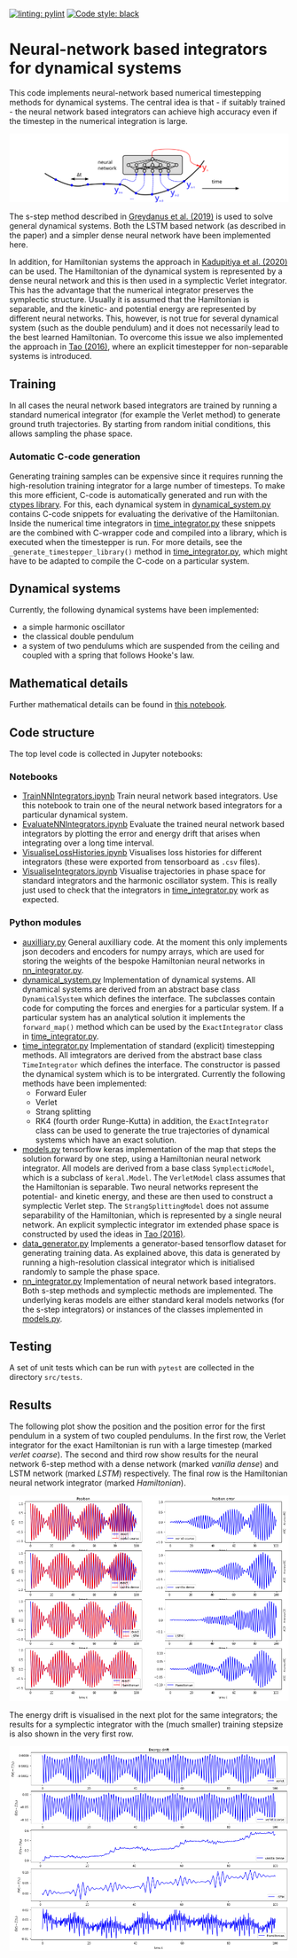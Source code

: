 [![linting: pylint](https://img.shields.io/badge/linting-pylint-yellowgreen)](https://github.com/PyCQA/pylint)
[![Code style: black](https://img.shields.io/badge/code%20style-black-000000.svg)](https://github.com/psf/black)
# Neural-network based integrators for dynamical systems
This code implements neural-network based numerical timestepping methods for dynamical systems. The central idea is that - if suitably trained - the neural network based integrators can achieve high accuracy even if the timestep in the numerical integration is large.

![Neural network based integrators](figures/NNIntegratorSchematic.svg)

The s-step method described in [Greydanus et al. (2019)](https://arxiv.org/abs/2004.06493) is used to solve general dynamical systems. Both the LSTM based network (as described in the paper) and a simpler dense neural network have been implemented here.

In addition, for Hamiltonian systems the approach in [Kadupitiya et al. (2020)](https://arxiv.org/abs/1906.01563) can be used. The Hamiltonian of the dynamical system is represented by a dense neural network and this is then used in a symplectic Verlet integrator. This has the advantage that the numerical integrator preserves the symplectic structure. Usually it is assumed that the Hamiltonian is separable, and the kinetic- and potential energy are represented by different neural networks. This, however, is not true for several dynamical system (such as the double pendulum) and it does not necessarily lead to the best learned Hamiltonian. To overcome this issue we also implemented the approach in [Tao (2016)](https://arxiv.org/abs/1609.02212), where an explicit timestepper for non-separable systems is introduced.

## Training
In all cases the neural network based integrators are trained by running a standard numerical integrator (for example the Verlet method) to generate ground truth trajectories. By starting from random initial conditions, this allows sampling the phase space.

### Automatic C-code generation
Generating training samples can be expensive since it requires running the high-resolution training integrator for a large number of timesteps. To make this more efficient, C-code is automatically generated and run with the [ctypes library](https://docs.python.org/3/library/ctypes.html). For this, each dynamical system in [dynamical_system.py](src/dynamical_system.py) contains C-code snippets for evaluating the derivative of the Hamiltonian. Inside the numerical time integrators in [time_integrator.py](src/time_integrator.py) these snippets are the combined with C-wrapper code and compiled into a library, which is executed when the timestepper is run. For more details, see the `_generate_timestepper_library()` method in [time_integrator.py](src/time_integrator.py), which might have to be adapted to compile the C-code on a particular system.

## Dynamical systems
Currently, the following dynamical systems have been implemented:
* a simple harmonic oscillator
* the classical double pendulum
* a system of two pendulums which are suspended from the ceiling and coupled with a spring that follows Hooke's law.

## Mathematical details
Further mathematical details can be found in [this notebook](NNIntegrators.ipynb).

## Code structure
The top level code is collected in Jupyter notebooks:
### Notebooks
* [TrainNNIntegrators.ipynb](src/TrainNNIntegrators.ipynb) Train neural network based integrators. Use this notebook to train one of the neural network based integrators for a particular dynamical system.
* [EvaluateNNIntegrators.ipynb](src/EvaluateNNIntegrators.ipynb) Evaluate the trained neural network based integrators by plotting the error and energy drift that arises when integrating over a long time interval.
* [VisualiseLossHistories.ipynb](src/VisualiseLossHistories.ipynb) Visualises loss histories for different integrators (these were exported from tensorboard as `.csv` files).
* [VisualiseIntegrators.ipynb](src/VisualiseIntegrators.ipynb) Visualise trajectories in phase space for standard integrators and the harmonic oscillator system. This is really just used to check that the integrators in [time_integrator.py](src/time_integrator.py) work as expected.

### Python modules
* [auxilliary.py](src/auxilliary.py) General auxilliary code. At the moment this only implements json decoders and encoders for numpy arrays, which are used for storing the weights of the bespoke Hamiltonian neural networks in [nn_integrator.py](src/nn_integrator.py).
* [dynamical_system.py](src/dynamical_system.py) Implementation of dynamical systems. All dynamical systems are derived from an abstract base class `DynamicalSystem` which defines the interface. The subclasses contain code for computing the forces and energies for a particular system. If a particular system has an analytical solution it implements the `forward_map()` method which can be used by the `ExactIntegrator` class in [time_integrator.py](src/time_integrator.py).
* [time_integrator.py](src/time_integrator.py) Implementation of standard (explicit) timestepping methods. All imtegrators are derived from the abstract base class `TimeIntegrator` which defines the interface. The constructor is passed the dynamical system which is to be intergrated. Currently the following methods have been implemented:
    - Forward Euler
    - Verlet
    - Strang splitting
    - RK4 (fourth order Runge-Kutta)
in addition, the `ExactIntegrator` class can be used to generate the true trajectories of dynamical systems which have an exact solution.
* [models.py](src/models.py) tensorflow keras implementation of the map that steps the solution forward by one step, using a Hamiltonian neural network integrator. All models are derived from a base class `SymplecticModel`, which is a subclass of `keral.Model`. The `VerletModel` class assumes that the Hamiltonian is separable. Two neural networks represent the potential- and kinetic energy, and these are then used to construct a symplectic Verlet step. The `StrangSplittingModel` does not assume separability of the Hamiltonian, which is represented by a single neural network. An explicit symplectic integrator im extended phase space is constructed by used the ideas in [Tao (2016)](https://arxiv.org/abs/1609.02212).
* [data_generator.py](src/data_generator.py) Implements a generator-based tensorflow dataset for generating training data. As explained above, this data is generated by running a high-resolution classical integrator which is initialised randomly to sample the phase space.
* [nn_integrator.py](src/nn_integrator.py) Implementation of neural network based integrators. Both s-step methods and symplectic methods are implemented. The underlying keras models are either standard keral models networks (for the s-step integrators) or instances of the classes implemented in [models.py](src/models.py).

## Testing
A set of unit tests which can be run with `pytest` are collected in the directory `src/tests`.

## Results
The following plot show the position and the position error for the first pendulum in a system of two coupled pendulums. In the first row, the Verlet integrator for the exact Hamiltonian is run with a large timestep (marked *verlet coarse*). The second and third row show results for the neural network 6-step method with a dense network (marked *vanilla dense*) and LSTM network (marked *LSTM*) respectively. The final row is the Hamiltonian neural network integrator (marked *Hamiltonian*). 

![Position error](figures/position_error.png)

The energy drift is visualised in the next plot for the same integrators; the results for a symplectic integrator with the (much smaller) training stepsize is also shown in the very first row.

![Energy drift](figures/energy_drift.png)